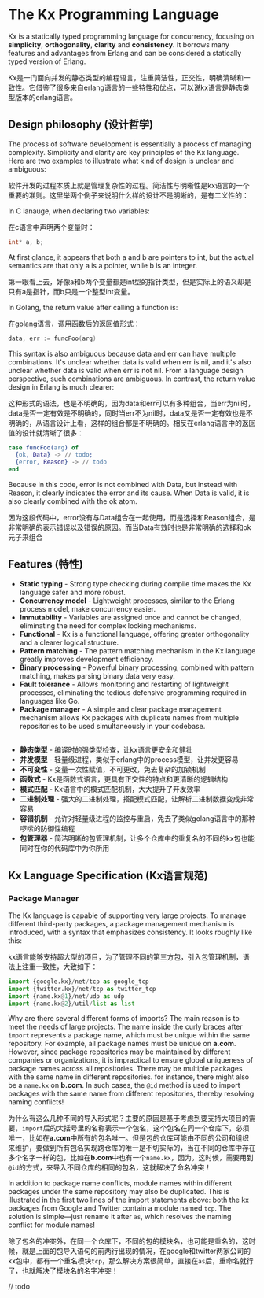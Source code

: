 # The Kx Programming Language
Kx is a statically typed programming language for concurrency, focusing on **simplicity**, **orthogonality**, **clarity** and **consistency**. It borrows many features and advantages from Erlang and can be considered a statically typed version of Erlang.

Kx是一门面向并发的静态类型的编程语言，注重简洁性，正交性，明确清晰和一致性。它借鉴了很多来自erlang语言的一些特性和优点，可以说kx语言是静态类型版本的erlang语言。

## Design philosophy (设计哲学)
The process of software development is essentially a process of managing complexity. Simplicity and clarity are key principles of the Kx language. Here are two examples to illustrate what kind of design is unclear and ambiguous:

软件开发的过程本质上就是管理复杂性的过程。简洁性与明晰性是kx语言的一个重要的准则。这里举两个例子来说明什么样的设计不是明晰的，是有二义性的：

In C lanauge, when declaring two variables:

在c语言中声明两个变量时：
```c
int* a, b;
```
At first glance, it appears that both a and b are pointers to int, but the actual semantics are that only a is a pointer, while b is an integer.

第一眼看上去，好像a和b两个变量都是int型的指针类型，但是实际上的语义却是只有a是指针，而b只是一个整型int变量。

In Golang, the return value after calling a function is:

在golang语言，调用函数后的返回值形式：
```go
data, err := funcFoo(arg)
```
This syntax is also ambiguous because data and err can have multiple combinations. It's unclear whether data is valid when err is nil, and it's also unclear whether data is valid when err is not nil. From a language design perspective, such combinations are ambiguous. In contrast, the return value design in Erlang is much clearer:

这种形式的语法，也是不明确的，因为data和err可以有多种组合，当err为nil时，data是否一定有效是不明确的，同时当err不为nil时，data又是否一定有效也是不明确的，从语言设计上看，这样的组合都是不明确的。相反在erlang语言中的返回值的设计就清晰了很多：
```erlang
case funcFoo(arg) of
  {ok, Data} -> // todo;
  {error, Reason} -> // todo
end
```
Because in this code, error is not combined with Data, but instead with Reason, it clearly indicates the error and its cause. When Data is valid, it is also clearly combined with the ok atom.

因为这段代码中，error没有与Data组合在一起使用，而是选择和Reason组合，是非常明确的表示错误以及错误的原因。而当Data有效时也是非常明确的选择和ok元子来组合

## Features (特性)
- **Static typing** - Strong type checking during compile time makes the Kx language safer and more robust.
- **Concurrency model** - Lightweight processes, similar to the Erlang process model, make concurrency easier.
- **Immutability** - Variables are assigned once and cannot be changed, eliminating the need for complex locking mechanisms.
- **Functional** - Kx is a functional language, offering greater orthogonality and a clearer logical structure.
- **Pattern matching** - The pattern matching mechanism in the Kx language greatly improves development efficiency.
- **Binary processing** - Powerful binary processing, combined with pattern matching, makes parsing binary data very easy.
- **Fault tolerance** - Allows monitoring and restarting of lightweight processes, eliminating the tedious defensive programming required in languages ​​like Go.
- **Package manager** - A simple and clear package management mechanism allows Kx packages with duplicate names from multiple repositories to be used simultaneously in your codebase.

##
- **静态类型** - 编译时的强类型检查，让kx语言更安全和健壮
- **并发模型** - 轻量级进程，类似于erlang中的process模型，让并发更容易
- **不可变性** - 变量一次性赋值，不可更改，免去复杂的加锁机制
- **函数式** - Kx是函数式语言，更具有正交性的特点和更清晰的逻辑结构
- **模式匹配** - Kx语言中的模式匹配机制，大大提升了开发效率
- **二进制处理** - 强大的二进制处理，搭配模式匹配，让解析二进制数据变成非常容易
- **容错机制** - 允许对轻量级进程的监控与重启，免去了类似golang语言中的那种啰嗦的防御性编程
- **包管理器** - 简洁明晰的包管理机制，让多个仓库中的重复名的不同的kx包也能同时在你的代码库中为你所用

## Kx Language Specification (Kx语言规范)
### Package Manager
The Kx language is capable of supporting very large projects. To manage different third-party packages, a package management mechanism is introduced, with a syntax that emphasizes consistency. It looks roughly like this:

kx语言能够支持超大型的项目，为了管理不同的第三方包，引入包管理机制，语法上注重一致性，大致如下：
```python
import {google.kx}/net/tcp as google_tcp
import {twitter.kx}/net/tcp as twitter_tcp
import {name.kx@1}/net/udp as udp
import {name.kx@2}/util/list as list
```
Why are there several different forms of imports? The main reason is to meet the needs of large projects. The name inside the curly braces after `import` represents a package name, which must be unique within the same repository. For example, all package names must be unique on **a.com**. However, since package repositories may be maintained by different companies or organizations, it is impractical to ensure global uniqueness of package names across all repositories. There may be multiple packages with the same name in different repositories. for instance, there might also be a `name.kx` on **b.com**. In such cases, the `@id` method is used to import packages with the same name from different repositories, thereby resolving naming conflicts!

为什么有这么几种不同的导入形式呢？主要的原因是基于考虑到要支持大项目的需要，`import`后的大括号里的名称表示一个包名，这个包名在同一个仓库下，必须唯一，比如在**a.com**中所有的包名唯一。但是包的仓库可能由不同的公司和组织来维护，要做到所有包名实现跨仓库的唯一是不切实际的，当在不同的仓库中存在多个名字一样的包，比如在**b.com**中也有一个`name.kx`，因为。这时候，需要用到`@id`的方式，来导入不同仓库的相同的包名，这就解决了命名冲突！

In addition to package name conflicts, module names within different packages under the same repository may also be duplicated. This is illustrated in the first two lines of the import statements above: both the kx packages from Google and Twitter contain a module named `tcp`. The solution is simple—just rename it after `as`, which resolves the naming conflict for module names!

除了包名的冲突外，在同一个仓库下，不同的包的模块名，也可能是重名的，这时候，就是上面的包导入语句的前两行出现的情况，在google和twitter两家公司的kx包中，都有一个重名模块`tcp`，那么解决方案很简单，直接在`as`后，重命名就行了，也就解决了模块名的名字冲突！

// todo
